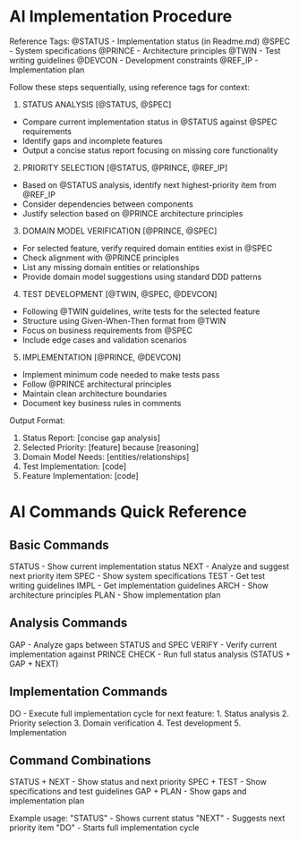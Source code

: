 # AI Implementation Procedure

Reference Tags:
@STATUS - Implementation status (in Readme.md)
@SPEC - System specifications
@PRINCE - Architecture principles
@TWIN - Test writing guidelines
@DEVCON - Development constraints
@REF_IP - Implementation plan

Follow these steps sequentially, using reference tags for context:

1. STATUS ANALYSIS [@STATUS, @SPEC]
- Compare current implementation status in @STATUS against @SPEC requirements
- Identify gaps and incomplete features
- Output a concise status report focusing on missing core functionality

2. PRIORITY SELECTION [@STATUS, @PRINCE, @REF_IP]
- Based on @STATUS analysis, identify next highest-priority item from @REF_IP
- Consider dependencies between components
- Justify selection based on @PRINCE architecture principles

3. DOMAIN MODEL VERIFICATION [@PRINCE, @SPEC]
- For selected feature, verify required domain entities exist in @SPEC
- Check alignment with @PRINCE principles
- List any missing domain entities or relationships
- Provide domain model suggestions using standard DDD patterns

4. TEST DEVELOPMENT [@TWIN, @SPEC, @DEVCON]
- Following @TWIN guidelines, write tests for the selected feature
- Structure using Given-When-Then format from @TWIN
- Focus on business requirements from @SPEC
- Include edge cases and validation scenarios

5. IMPLEMENTATION [@PRINCE, @DEVCON]
- Implement minimum code needed to make tests pass
- Follow @PRINCE architectural principles
- Maintain clean architecture boundaries
- Document key business rules in comments

Output Format:
1. Status Report: [concise gap analysis]
2. Selected Priority: [feature] because [reasoning]
3. Domain Model Needs: [entities/relationships]
4. Test Implementation: [code]
5. Feature Implementation: [code]

# AI Commands Quick Reference

## Basic Commands
STATUS - Show current implementation status
NEXT   - Analyze and suggest next priority item
SPEC   - Show system specifications
TEST   - Get test writing guidelines
IMPL   - Get implementation guidelines
ARCH   - Show architecture principles
PLAN   - Show implementation plan

## Analysis Commands
GAP    - Analyze gaps between STATUS and SPEC
VERIFY - Verify current implementation against PRINCE
CHECK  - Run full status analysis (STATUS + GAP + NEXT)

## Implementation Commands
DO     - Execute full implementation cycle for next feature:
        1. Status analysis
        2. Priority selection
        3. Domain verification
        4. Test development
        5. Implementation

## Command Combinations
STATUS + NEXT  - Show status and next priority
SPEC + TEST    - Show specifications and test guidelines
GAP + PLAN     - Show gaps and implementation plan

Example usage:
"STATUS" - Shows current status
"NEXT" - Suggests next priority item
"DO" - Starts full implementation cycle
